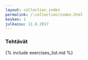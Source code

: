 ```yaml
---
layout: collection_index
permalink: /:collection/index.html
kesken: 1
julkaisu: 11.8.2017
---
```



### Tehtävät


{% include exercises_list.md %}

